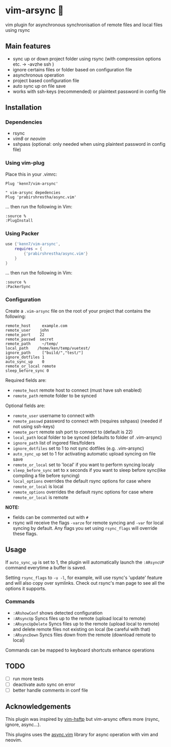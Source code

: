 # vim-arsync :octopus:
vim plugin for asynchronous synchronisation of remote files and local files using rsync

## Main features
- sync up or down project folder using rsync (with compression options etc. -> -avzhe ssh )
- ignore certains files or folder based on configuration file
- asynchronous operation
- project based configuration file
- auto sync up on file save
- works with ssh-keys (recommended) or plaintext password in config file

## Installation
### Dependencies
- rsync
- *vim8* or *neovim*
- sshpass (optional: only needed when using plaintext password in config file)


### Using vim-plug
Place this in your .vimrc:

```vim
Plug 'kenn7/vim-arsync'

" vim-arsync depedencies
Plug 'prabirshrestha/async.vim'
```
... then run the following in Vim:

```vim
:source %
:PlugInstall
```

### Using Packer

```lua
use {'kenn7/vim-arsync',
    requires = {
        {'prabirshrestha/async.vim'}
    }
}
```

... then run the following in Vim:

```vim
:source %
:PackerSync
``` 
    
### Configuration
Create a ```.vim-arsync``` file on the root of your project that contains the following:

```
remote_host     example.com
remote_user    john
remote_port    22
remote_passwd  secret 
remote_path     ~/temp/
local_path    /home/ken/temp/vuetest/
ignore_path     ["build/","test/"]
ignore_dotfiles 1
auto_sync_up    0
remote_or_local remote
sleep_before_sync 0
```

Required fields are:
- ```remote_host```     remote host to connect (must have ssh enabled)
- ```remote_path```     remote folder to be synced

Optional fields are:
- ```remote_user```    username to connect with
- ```remote_passwd```  password to connect with (requires sshpass) (needed if not using ssh-keys) 
- ```remote_port```    remote ssh port to connect to (default is 22)
- ```local_path```     local folder to be synced (defaults to folder of .vim-arsync)
- ```ignore_path```    list of ingored files/folders
- ```ignore_dotfiles``` set to 1 to not sync dotfiles (e.g. .vim-arsync)
- ```auto_sync_up```   set to 1 for activating automatic upload syncing on file save
- ```remote_or_local``` set to 'local' if you want to perform syncing localy
- ```sleep_before_sync```   set to x seconds if you want to sleep before sync(like compiling a file before syncing)
- ```local_options``` overrides the default rsync options for case where `remote_or_local` is local
- ```remote_options``` overrides the default rsync options for case where `remote_or_local` is remote

**NOTE:**
- fields can be commented out with ```#```
- rsync will receive the flags `-varze` for remote syncing and `-var` for local syncing by default. Any flags you set using `rsync_flags` will override these flags.
    
## Usage
If ```auto_sync_up``` is set to 1, the plugin will automatically launch the ```:ARsyncUP``` command
everytime a buffer is saved.

Setting ```rsync_flags``` to `-u -l`, for example, will use rsync's 'update' feature and will also copy over symlinks. Check out rsync's man page to see all the options it supports.

### Commands

- ```:ARshowConf``` shows detected configuration
- ```:ARsyncUp``` Syncs files up to the remote (upload local to remote)
- ```:ARsyncUpDelete``` Syncs files up to the remote (upload local to remote)
  and delete remote files not existing on local (be careful with that)
- ```:ARsyncDown``` Syncs files down from the remote (download remote to local)

Commands can be mapped to keyboard shortcuts enhance operations

## TODO

- [ ] run more tests
- [ ] deactivate auto sync on error
- [ ] better handle comments in conf file

## Acknowledgements

This plugin was inspired by [vim-hsftp](https://github.com/hesselbom/vim-hsftp) but vim-arsync offers more (rsync, ignore, async...).

This plugins uses the [async.vim](https://github.com/prabirshrestha/async.vim) library for async operation with vim and neovim.
